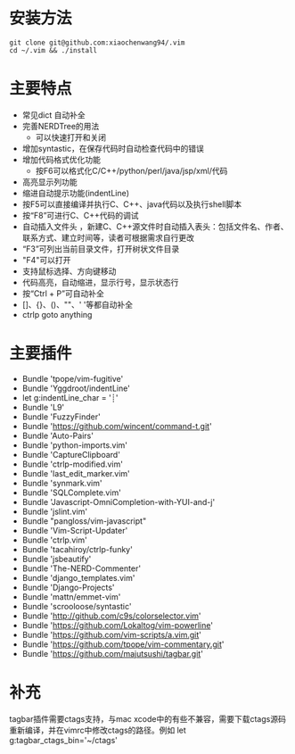 # 安装方法

	git clone git@github.com:xiaochenwang94/.vim
	cd ~/.vim && ./install
	
# 主要特点

- 常见dict 自动补全
- 完善NERDTree的用法
	- <F3>可以快速打开和关闭
- 增加syntastic，在保存代码时自动检查代码中的错误
- 增加代码格式优化功能
	- 按F6可以格式化C/C++/python/perl/java/jsp/xml/代码
- 高亮显示列功能
- 缩进自动提示功能(indentLine)
- 按F5可以直接编译并执行C、C++、java代码以及执行shell脚本
- 按“F8”可进行C、C++代码的调试
- 自动插入文件头 ，新建C、C++源文件时自动插入表头：包括文件名、作者、联系方式、建立时间等，读者可根据需求自行更改
- “F3”可列出当前目录文件，打开树状文件目录
- "F4"可以打开
- 支持鼠标选择、方向键移动
- 代码高亮，自动缩进，显示行号，显示状态行
- 按“Ctrl + P”可自动补全
- []、{}、()、""、' '等都自动补全
- ctrlp goto anything

# 主要插件
- Bundle 'tpope/vim-fugitive'
- Bundle 'Yggdroot/indentLine'
- let g:indentLine_char = '┊'
- Bundle 'L9'
- Bundle 'FuzzyFinder'
- Bundle 'https://github.com/wincent/command-t.git'
- Bundle 'Auto-Pairs'
- Bundle 'python-imports.vim'
- Bundle 'CaptureClipboard'
- Bundle 'ctrlp-modified.vim'
- Bundle 'last_edit_marker.vim'
- Bundle 'synmark.vim'
- Bundle 'SQLComplete.vim'
- Bundle 'Javascript-OmniCompletion-with-YUI-and-j'
- Bundle 'jslint.vim'
- Bundle "pangloss/vim-javascript"
- Bundle 'Vim-Script-Updater'
- Bundle 'ctrlp.vim'
- Bundle 'tacahiroy/ctrlp-funky'
- Bundle 'jsbeautify'
- Bundle 'The-NERD-Commenter'
- Bundle 'django_templates.vim'
- Bundle 'Django-Projects'
- Bundle 'mattn/emmet-vim'
- Bundle 'scrooloose/syntastic'
- Bundle 'http://github.com/c9s/colorselector.vim'
- Bundle 'https://github.com/Lokaltog/vim-powerline'
- Bundle 'https://github.com/vim-scripts/a.vim.git'
- Bundle 'https://github.com/tpope/vim-commentary.git'
- Bundle 'https://github.com/majutsushi/tagbar.git'


# 补充
tagbar插件需要ctags支持，与mac xcode中的有些不兼容，需要下载ctags源码重新编译，并在vimrc中修改ctags的路径。例如  let g:tagbar_ctags_bin='~/ctags'
